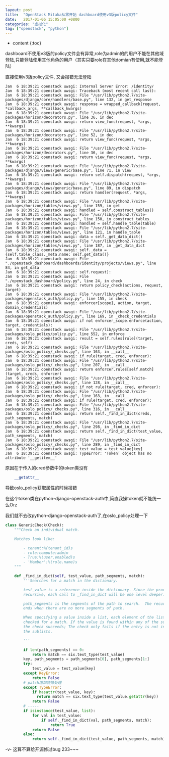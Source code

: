 ```yaml
---
layout: post
title:  "OpenStack Mitaka从零开始 dashboard使用v3版policy文件"
date:   2017-01-06 15:05:00 +0800
categories: "虚拟化"
tag: ["openstack", "python"]
---
```


* content
{:toc}


dashboard不使用v3版的policy文件会有异常,role为admin的的用户不能在其他域登陆,只能登陆使用其他角色的用户（其实只要role在其他domian有使用,就不能登陆）


直接使用v3版policy文件, 又会报错无法登陆

    Jan  6 18:39:21 openstack uwsgi: Internal Server Error: /identity/
    Jan  6 18:39:21 openstack uwsgi: Traceback (most recent call last):
    Jan  6 18:39:21 openstack uwsgi: File "/usr/lib/python2.7/site-packages/django/core/handlers/base.py", line 132, in get_response
    Jan  6 18:39:21 openstack uwsgi: response = wrapped_callback(request, *callback_args, **callback_kwargs)
    Jan  6 18:39:21 openstack uwsgi: File "/usr/lib/python2.7/site-packages/horizon/decorators.py", line 36, in dec
    Jan  6 18:39:21 openstack uwsgi: return view_func(request, *args, **kwargs)
    Jan  6 18:39:21 openstack uwsgi: File "/usr/lib/python2.7/site-packages/horizon/decorators.py", line 52, in dec
    Jan  6 18:39:21 openstack uwsgi: return view_func(request, *args, **kwargs)
    Jan  6 18:39:21 openstack uwsgi: File "/usr/lib/python2.7/site-packages/horizon/decorators.py", line 36, in dec
    Jan  6 18:39:21 openstack uwsgi: return view_func(request, *args, **kwargs)
    Jan  6 18:39:21 openstack uwsgi: File "/usr/lib/python2.7/site-packages/django/views/generic/base.py", line 71, in view
    Jan  6 18:39:21 openstack uwsgi: return self.dispatch(request, *args, **kwargs)
    Jan  6 18:39:21 openstack uwsgi: File "/usr/lib/python2.7/site-packages/django/views/generic/base.py", line 89, in dispatch
    Jan  6 18:39:21 openstack uwsgi: return handler(request, *args, **kwargs)
    Jan  6 18:39:21 openstack uwsgi: File "/usr/lib/python2.7/site-packages/horizon/tables/views.py", line 159, in get
    Jan  6 18:39:21 openstack uwsgi: handled = self.construct_tables()
    Jan  6 18:39:21 openstack uwsgi: File "/usr/lib/python2.7/site-packages/horizon/tables/views.py", line 150, in construct_tables
    Jan  6 18:39:21 openstack uwsgi: handled = self.handle_table(table)
    Jan  6 18:39:21 openstack uwsgi: File "/usr/lib/python2.7/site-packages/horizon/tables/views.py", line 121, in handle_table
    Jan  6 18:39:21 openstack uwsgi: data = self._get_data_dict()
    Jan  6 18:39:21 openstack uwsgi: File "/usr/lib/python2.7/site-packages/horizon/tables/views.py", line 187, in _get_data_dict
    Jan  6 18:39:21 openstack uwsgi: self._data = {self.table_class._meta.name: self.get_data()}
    Jan  6 18:39:21 openstack uwsgi: File "./openstack_dashboard/dashboards/identity/projects/views.py", line 84, in get_data
    Jan  6 18:39:21 openstack uwsgi: self.request):
    Jan  6 18:39:21 openstack uwsgi: File "./openstack_dashboard/policy.py", line 24, in check
    Jan  6 18:39:21 openstack uwsgi: return policy_check(actions, request, target)
    Jan  6 18:39:21 openstack uwsgi: File "/usr/lib/python2.7/site-packages/openstack_auth/policy.py", line 155, in check
    Jan  6 18:39:21 openstack uwsgi: enforcer[scope], action, target, domain_credentials)
    Jan  6 18:39:21 openstack uwsgi: File "/usr/lib/python2.7/site-packages/openstack_auth/policy.py", line 169, in _check_credentials
    Jan  6 18:39:21 openstack uwsgi: if not enforcer_scope.enforce(action, target, credentials):
    Jan  6 18:39:21 openstack uwsgi: File "/usr/lib/python2.7/site-packages/oslo_policy/policy.py", line 552, in enforce
    Jan  6 18:39:21 openstack uwsgi: result = self.rules[rule](target, creds, self)
    Jan  6 18:39:21 openstack uwsgi: File "/usr/lib/python2.7/site-packages/oslo_policy/_checks.py", line 163, in __call__
    Jan  6 18:39:21 openstack uwsgi: if rule(target, cred, enforcer):
    Jan  6 18:39:21 openstack uwsgi: File "/usr/lib/python2.7/site-packages/oslo_policy/_checks.py", line 207, in __call__
    Jan  6 18:39:21 openstack uwsgi: return enforcer.rules[self.match](target, creds, enforcer)
    Jan  6 18:39:21 openstack uwsgi: File "/usr/lib/python2.7/site-packages/oslo_policy/_checks.py", line 128, in __call__
    Jan  6 18:39:21 openstack uwsgi: if not rule(target, cred, enforcer):
    Jan  6 18:39:21 openstack uwsgi: File "/usr/lib/python2.7/site-packages/oslo_policy/_checks.py", line 163, in __call__
    Jan  6 18:39:21 openstack uwsgi: if rule(target, cred, enforcer):
    Jan  6 18:39:21 openstack uwsgi: File "/usr/lib/python2.7/site-packages/oslo_policy/_checks.py", line 316, in __call__
    Jan  6 18:39:21 openstack uwsgi: return self._find_in_dict(creds, path_segments, match)
    Jan  6 18:39:21 openstack uwsgi: File "/usr/lib/python2.7/site-packages/oslo_policy/_checks.py", line 298, in _find_in_dict
    Jan  6 18:39:21 openstack uwsgi: return self._find_in_dict(test_value, path_segments, match)
    Jan  6 18:39:21 openstack uwsgi: File "/usr/lib/python2.7/site-packages/oslo_policy/_checks.py", line 289, in _find_in_dict
    Jan  6 18:39:21 openstack uwsgi: test_value = test_value[key]
    Jan  6 18:39:21 openstack uwsgi: TypeError: 'Token' object has no attribute '__getitem__'


原因在于传入的cred参数中的token类没有

```python
    __getattr__
```

导致oslo_policy获取属性的时候报错

在这个token类在python-django-openstack-auth中,简直我操token就不能统一么Orz

我们就不去改python-django-openstack-auth了,在oslo_policy处理一下


```python
class GenericCheck(Check):
    """Check an individual match.

    Matches look like:

        - tenant:%(tenant_id)s
        - role:compute:admin
        - True:%(user.enabled)s
        - 'Member':%(role.name)s
    """

    def _find_in_dict(self, test_value, path_segments, match):
        '''Searches for a match in the dictionary.

        test_value is a reference inside the dictionary. Since the process is
        recursive, each call to _find_in_dict will be one level deeper.

        path_segments is the segments of the path to search.  The recursion
        ends when there are no more segments of path.

        When specifying a value inside a list, each element of the list is
        checked for a match. If the value is found within any of the sub lists
        the check succeeds; The check only fails if the entry is not in any of
        the sublists.

        '''

        if len(path_segments) == 0:
            return match == six.text_type(test_value)
        key, path_segments = path_segments[0], path_segments[1:]
        try:
            test_value = test_value[key]
        except KeyError:
            return False
        # patch增加特殊处理
        except TypeError:
            if hasattr(test_value, key):
              return match == six.text_type(test_value.getattr(key))
            return False
        # -----
        if isinstance(test_value, list):
            for val in test_value:
                if self._find_in_dict(val, path_segments, match):
                    return True
            return False
        else:
            return self._find_in_dict(test_value, path_segments, match)
```

-v- 这算不算给开源修过bug  233~~~
